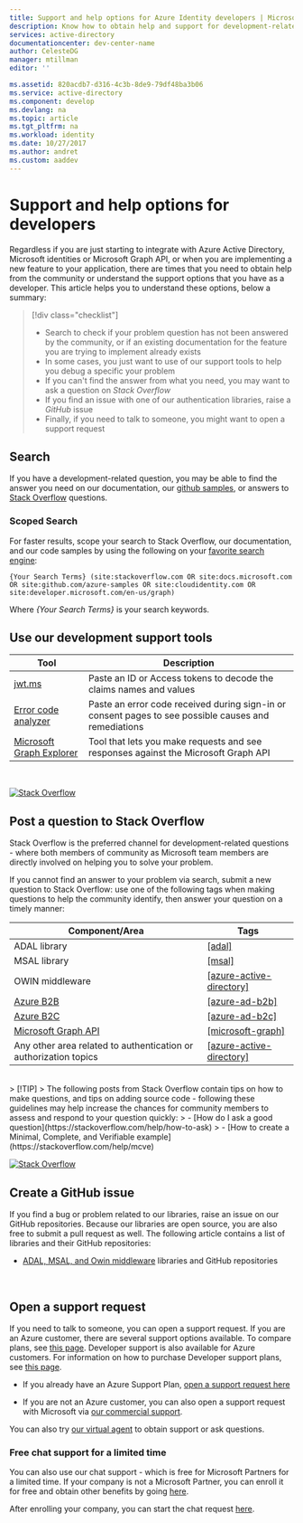 ```yaml
---
title: Support and help options for Azure Identity developers | Microsoft Docs
description: Know how to obtain help and support for development-related questions and problems when creating application that integrate with Microsoft Azure identities (Azure Active Directory and MSA)
services: active-directory
documentationcenter: dev-center-name
author: CelesteDG
manager: mtillman
editor: ''

ms.assetid: 820acdb7-d316-4c3b-8de9-79df48ba3b06
ms.service: active-directory
ms.component: develop
ms.devlang: na
ms.topic: article
ms.tgt_pltfrm: na
ms.workload: identity
ms.date: 10/27/2017
ms.author: andret
ms.custom: aaddev 
---
```



# Support and help options for developers 

Regardless if you are just starting to integrate with Azure Active Directory, Microsoft identities or Microsoft Graph API, or when you are implementing a new feature to your application, there are times that you need to obtain help from the community or understand the support options that you have as a developer. This article helps you to understand these options, below a summary:

> [!div class="checklist"]
> * Search to check if your problem question has not been answered by the community, or if an existing documentation for the feature you are trying to implement already exists
> * In some cases, you just want to use of our support tools to help you debug a specific your problem
> * If you can't find the answer from what you need, you may want to ask a question on *Stack Overflow*
> * If you find an issue with one of our authentication libraries, raise a *GitHub* issue
> * Finally, if you need to talk to someone, you might want to open a support request


## Search

If you have a development-related question, you may be able to find the answer you need on our documentation, our [github samples](https://github.com/azure-samples), or answers to [Stack Overflow](https://www.stackoverflow.com) questions.

### Scoped Search
For faster results, scope your search to Stack Overflow, our documentation, and our code samples by using the following on your [favorite search engine](https://bing.com):
```
{Your Search Terms} (site:stackoverflow.com OR site:docs.microsoft.com OR site:github.com/azure-samples OR site:cloudidentity.com OR site:developer.microsoft.com/en-us/graph)
```
Where *{Your Search Terms}* is your search keywords.
<br/>

## Use our development support tools

|Tool  |Description  |
|---------|---------|
|[jwt.ms](https://jwt.ms)| Paste an ID or Access tokens to decode the claims names and values |
|[Error code analyzer](https://apps.dev.microsoft.com/portal/tools/errors)| Paste an error code received during sign-in or consent pages to see possible causes and remediations |
|[Microsoft Graph Explorer](https://developer.microsoft.com/graph/graph-explorer)| Tool that lets you make requests and see responses against the Microsoft Graph API|

<br/>

[![Stack Overflow](media/active-directory-develop-help-support/stackoverflow-logo.png)](https://www.stackoverflow.com)
## Post a question to Stack Overflow

Stack Overflow is the preferred channel for development-related questions - where both members of community as Microsoft team members are directly involved on helping you to solve your problem.

If you cannot find an answer to your problem via search, submit a new question to Stack Overflow: use one of the following tags when making questions to help the community identify, then answer your question on a timely manner:

|Component/Area  |Tags  |
|---------|---------|
|ADAL library |[[adal]](http://stackoverflow.com/questions/tagged/adal)|
|MSAL library     |[[msal]](http://stackoverflow.com/questions/tagged/msal)|
|OWIN middleware  |[[azure-active-directory]](http://stackoverflow.com/questions/tagged/azure-active-directory)|
|[Azure B2B](https://docs.microsoft.com/azure/active-directory/active-directory-b2b-what-is-azure-ad-b2b)  |[[azure-ad-b2b]](http://stackoverflow.com/questions/tagged/azure-ad-b2b)|
|[Azure B2C](https://azure.microsoft.com/services/active-directory-b2c/)  |[[azure-ad-b2c]](http://stackoverflow.com/questions/tagged/azure-ad-b2b)|
|[Microsoft Graph API](https://developer.microsoft.com/graph/) |[[microsoft-graph]](http://stackoverflow.com/questions/tagged/microsoft-graph)
|Any other area related to authentication or authorization topics |[[azure-active-directory]](http://stackoverflow.com/questions/tagged/azure-active-directory)
<br/>
> [!TIP]
> The following posts from Stack Overflow contain tips on how to make questions, and tips on adding source code - following these guidelines may help increase the chances for community members to assess and respond to your question quickly:  
> - [How do I ask a good question](https://stackoverflow.com/help/how-to-ask)
> - [How to create a Minimal, Complete, and Verifiable example](https://stackoverflow.com/help/mcve)

<br/>


[![Stack Overflow](media/active-directory-develop-help-support/github-logo.png)](https://www.github.com)
## Create a GitHub issue

 If you find a bug or problem related to our libraries, raise an issue on our GitHub repositories. Because our libraries are open source, you are also free to submit a pull request as well. The following article contains a list of libraries and their GitHub repositories:

- [ADAL, MSAL, and Owin middleware](active-directory-authentication-libraries.md) libraries and GitHub repositories

<br/>

## Open a support request

If you need to talk to someone, you can open a support request. If you are an Azure customer, there are several support options available. To compare plans, see [this page](https://azure.microsoft.com/support/plans/). Developer support is also available for Azure customers. For information on how to purchase Developer support plans, see [this page](https://azure.microsoft.com/support/plans/developer/).

- If you already have an Azure Support Plan, [open a support request here](https://portal.azure.com/#blade/Microsoft_Azure_Support/HelpAndSupportBlade/newsupportrequest)

- If you are not an Azure customer, you can also open a support request with Microsoft via [our commercial support](https://support.microsoft.com/en-us/gp/contactus81?Audience=Commercial).

You can also try [our virtual agent](https://support.microsoft.com/contactus/?ws=support) to obtain support or ask questions.

### Free chat support for a limited time

You can also use our chat support - which is free for Microsoft Partners for a limited time. If your company is not a Microsoft Partner, you can enroll it for free and obtain other benefits by going [here](https://partners.microsoft.com/PartnerProgram/simplifiedenrollment.aspx).

After enrolling  your company, you can start the chat request [here](https://aka.ms/devchat).